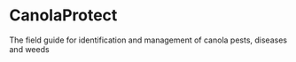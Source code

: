 # CanolaProtect
The field guide for identification and management of canola pests, diseases and weeds
